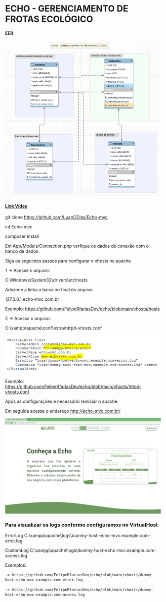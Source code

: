 # ECHO - GERENCIAMENTO DE FROTAS ECOLÓGICO


#### EER

![alt text](https://github.com/FelipeRfariasDev/echo/blob/main/Database/EER/diagrama.PNG?raw=true)

<h4><a href="https://github.com/FelipeRfariasDev/echo/blob/main/video/video.webm?raw=true">Link Vídeo</a></h4>


git clone https://github.com/LuanODias/Echo-mvc

cd Echo-mvc

composer install

Em App/Models/Connection.php verfique os dados de conexão com o banco de dados.


Siga os seguintes passos para configurar o vhosts no apache

1 -> Acesse o arquivo:

C:\Windows\System32\drivers\etc\hosts

Adicione a linha a baixo no final do arquivo

127.0.0.1 echo-mvc.com.br

Exemplo: https://github.com/FelipeRfariasDev/echo/blob/main/vhosts/hosts

2 -> Acesse o arquivo:

C:\xampp\apache\conf\extra\httpd-vhosts.conf

![alt text](https://github.com/FelipeRfariasDev/echo/blob/main/public/assets/img/virtualhost.PNG?raw=true)

Exemplo: https://github.com/FelipeRfariasDev/echo/blob/main/vhosts/httpd-vhosts.conf

Após as configurações é necessário reiniciar o apache.

Em seguida acesse o endereço http://echo-mvc.com.br/


![alt text](https://github.com/FelipeRfariasDev/echo/blob/main/public/assets/img/home.PNG?raw=true)

### Para visualizar os logs conforme configuramos no VirtualHost

ErrorLog C:\xampp\apache\logs\dummy-host-echo-mvc.example.com-error.log

CustomLog C:\xampp\apache\logs\dummy-host-echo-mvc.example.com-access.log

Exemplos:

    -> https://github.com/FelipeRfariasDev/echo/blob/main/vhosts/dummy-host-echo-mvc.example.com-error.log
    
    -> https://github.com/FelipeRfariasDev/echo/blob/main/vhosts/dummy-host-echo-mvc.example.com-access.log